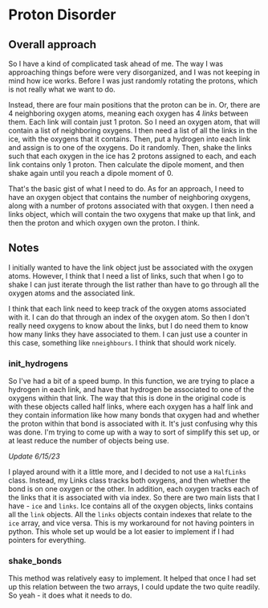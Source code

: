 # Proton Disorder
## Overall approach
So I have a kind of complicated task ahead of me. The way I was approaching things before were very disorganized, and I was not keeping in mind how ice works. Before I was just randomly rotating the protons, which is not really what we want to do.

Instead, there are four main positions that the proton can be in. Or, there are 4 neighboring oxygen atoms, meaning each oxygen has 4 _links_ between them. Each link will contain just 1 proton. So I need an oxygen atom, that will contain a list of neighboring oxygens. I then need a list of all the links in the ice, with the oxygens that it contains. Then, put a hydrogen into each link and assign is to one of the oxygens. Do it randomly. Then, shake the links such that each oxygen in the ice has 2 protons assigned to each, and each link contains only 1 proton. Then calculate the dipole moment, and then shake again until you reach a dipole moment of 0.

That's the basic gist of what I need to do. As for an approach, I need to have an oxygen object that contains the number of neighboring oxygens, along with a number of protons associated with that oxygen. I then need a links object, which will contain the two oxygens that make up that link, and then the proton and which oxygen own the proton. I think. 

## Notes
I initially wanted to have the link object just be associated with the oxygen atoms. However, I think that I need a list of links, such that when I go to shake I can just iterate through the list rather than have to go through all the oxygen atoms and the associated link. 

I think that each link need to keep track of the oxygen atoms associated with it. I can do that through an index of the oxygen atom. So then I don't really need oxygens to know about the links, but I do need them to know how many links they have associated to them. I can just use a counter in this case, something like `nneighbours`. I think that should work nicely.

### init_hydrogens
So I've had a bit of a speed bump. In this function, we are trying to place a hydrogen in each link, and have that hydrogen be associated to one of the oxygens within that link. The way that this is done in the original code is with these objects called half links, where each oxygen has a half link and they contain information like how many bonds that oxygen had and whether the proton within that bond is associated with it. It's just confusing why this was done. I'm trying to come up with a way to sort of simplify this set up, or at least reduce the number of objects being use.

_Update 6/15/23_

I played around with it a little more, and I decided to not use a `HalfLinks` class. Instead, my Links class tracks both oxygens, and then whether the bond is on one oxygen or the other. In addition, each oxygen tracks each of the links that it is associated with via index. So there are two main lists that I have - `ice` and `links`. Ice contains all of the oxygen objects, links contains all the `link` objects. All the `links` objects contain indexes that relate to the `ice` array, and vice versa. This is my workaround for not having pointers in python. This whole set up would be a lot easier to implement if I had pointers for everything.

### shake_bonds
This method was relatively easy to implement. It helped that once I had set up this relation between the two arrays, I could update the two quite readily. So yeah - it does what it needs to do. 